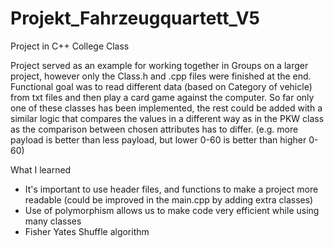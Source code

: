 # Projekt_Fahrzeugquartett_V5
Project in C++ College Class 

Project served as an example for working together in Groups on a larger project, however only the Class.h and .cpp files were finished at the end.
Functional goal was to read different data (based on Category of vehicle) from txt files and then play a card game against the computer. 
So far only one of these classes has been implemented, 
the rest could be added with a similar logic that compares the values in a different way as in the PKW class 
as the comparison between chosen attributes has to differ. (e.g. more payload is better than less payload, but lower 0-60 is better than higher 0-60)

What I learned

- It's important to use header files, and functions to make a project more readable (could be improved in the main.cpp by adding extra classes)
- Use of polymorphism allows us to make code very efficient while using many classes 
- Fisher Yates Shuffle algorithm 

